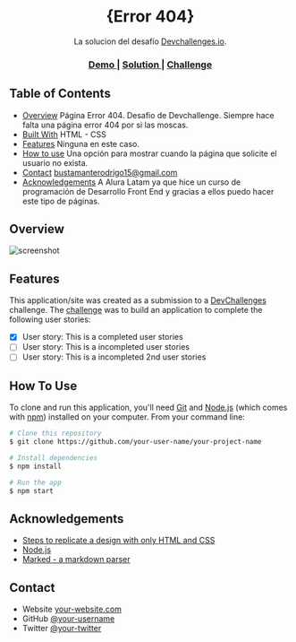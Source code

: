<!-- Please update value in the {}  -->

<h1 align="center">{Error 404}</h1>

<div align="center">
   La solucion del desafío <a href="http://devchallenges.io" target="_blank">Devchallenges.io</a>.
</div>

<div align="center">
  <h3>
    <a href="https://{https://rodrigo5b.github.io/Pagina404/}">
      Demo
    </a>
    <span> | </span>
    <a href="https://{https://github.com/Rodrigo5b/Pagina404}">
      Solution
    </a>
    <span> | </span>
    <a href="https://{https://github.com/Rodrigo5b/Pagina404}">
      Challenge
    </a>
  </h3>
</div>

<!-- TABLE OF CONTENTS -->

## Table of Contents

- [Overview](#overview)
  Página Error 404. Desafio de Devchallenge. Siempre hace falta una página error 404 por si las moscas.
- [Built With](#built-with)
  HTML - CSS
- [Features](#features)
  Ninguna en este caso.
- [How to use](#how-to-use)
  Una opción para mostrar cuando la página que solicite el usuario no exista.
- [Contact](#contact)
  bustamanterodrigo15@gmail.com
- [Acknowledgements](#acknowledgements)
  A Alura Latam ya que hice un curso de programación de Desarrollo Front End y gracias a ellos puedo hacer este tipo de páginas.
<!-- OVERVIEW -->

## Overview

![screenshot](https://i.postimg.cc/QCLLmXhL/Screenshot-1.png)

<!-- 
Introduce your projects by taking a screenshot or a gif. Try to tell visitors a story about your project by answering:

- Where can I see your demo?
- What was your experience?
- What have you learned/improved?
- Your wisdom? :)

### Built With
-->
<!-- This section should list any major frameworks that you built your project using. Here are a few examples.

- [React](https://reactjs.org/)
- [Vue.js](https://vuejs.org/)
- [Tailwind](https://tailwindcss.com/)
-->
## Features

<!-- List the features of your application or follow the template. Don't share the figma file here :) -->

This application/site was created as a submission to a [DevChallenges](https://devchallenges.io/challenges) challenge. The [challenge](https://devchallenges.io/challenges/TtUjDt19eIHxNQ4n5jps) was to build an application to complete the following user stories:

- [x] User story: This is a completed user stories
- [ ] User story: This is a incompleted user stories
- [ ] User story: This is a incompleted 2nd user stories

## How To Use

To clone and run this application, you'll need [Git](https://git-scm.com) and [Node.js](https://nodejs.org/en/download/) (which comes with [npm](http://npmjs.com)) installed on your computer. From your command line:

```bash
# Clone this repository
$ git clone https://github.com/your-user-name/your-project-name

# Install dependencies
$ npm install

# Run the app
$ npm start
```

## Acknowledgements

<!-- This section should list any articles or add-ons/plugins that helps you to complete the project. This is optional but it will help you in the future. For exmpale -->

- [Steps to replicate a design with only HTML and CSS](https://devchallenges-blogs.web.app/how-to-replicate-design/)
- [Node.js](https://nodejs.org/)
- [Marked - a markdown parser](https://github.com/chjj/marked)

## Contact

- Website [your-website.com](https://{your-web-site-link})
- GitHub [@your-username](https://{github.com/your-usermame})
- Twitter [@your-twitter](https://{twitter.com/your-username})

